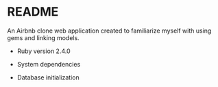 # README

An Airbnb clone web application created to familiarize myself with using gems and linking models. 


* Ruby version 2.4.0

* System dependencies
	
* Database initialization


